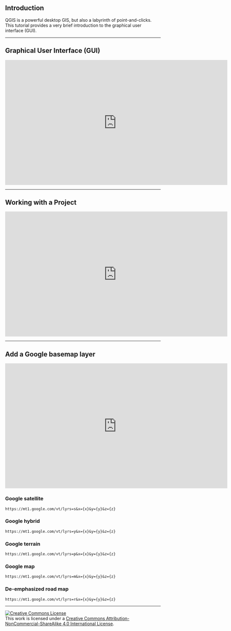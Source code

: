 ## Introduction 

QGIS is a powerful desktop GIS, but also a labyrinth of point-and-clicks. This tutorial provides a very brief introduction to the graphical user interface (GUI).  

---

## Graphical User Interface (GUI)

<iframe width="720" height="405" src="https://www.youtube.com/embed/KZ71EC48DGM?si=4LRWOO2aWhnp-lLw" title="YouTube video player" frameborder="0" allow="accelerometer; autoplay; clipboard-write; encrypted-media; gyroscope; picture-in-picture; web-share" allowfullscreen></iframe>

---

## Working with a Project

<iframe width="720" height="405" src="https://www.youtube.com/embed/E7KVan6euPo?si=9wOmqZotY7NUKK0x" title="YouTube video player" frameborder="0" allow="accelerometer; autoplay; clipboard-write; encrypted-media; gyroscope; picture-in-picture; web-share" allowfullscreen></iframe>

---

## Add a Google basemap layer

<iframe width="720" height="405" src="https://www.youtube.com/embed/iG4tTfd8yU0?si=WRWT7SAos5-WfgzV" title="YouTube video player" frameborder="0" allow="accelerometer; autoplay; clipboard-write; encrypted-media; gyroscope; picture-in-picture; web-share" allowfullscreen></iframe>

### Google satellite  

```
https://mt1.google.com/vt/lyrs=s&x={x}&y={y}&z={z}
```

### Google hybrid  

```
https://mt1.google.com/vt/lyrs=y&x={x}&y={y}&z={z}
```

### Google terrain  

```
https://mt1.google.com/vt/lyrs=p&x={x}&y={y}&z={z}
```

### Google map  

```
https://mt1.google.com/vt/lyrs=m&x={x}&y={y}&z={z}
```

### De-emphasized road map  

```
https://mt1.google.com/vt/lyrs=r&x={x}&y={y}&z={z}
```

---

<a rel="license" href="http://creativecommons.org/licenses/by-nc-sa/4.0/"><img alt="Creative Commons License" style="border-width:0" src="https://i.creativecommons.org/l/by-nc-sa/4.0/88x31.png" /></a><br />This work is licensed under a <a rel="license" href="http://creativecommons.org/licenses/by-nc-sa/4.0/">Creative Commons Attribution-NonCommercial-ShareAlike 4.0 International License</a>.